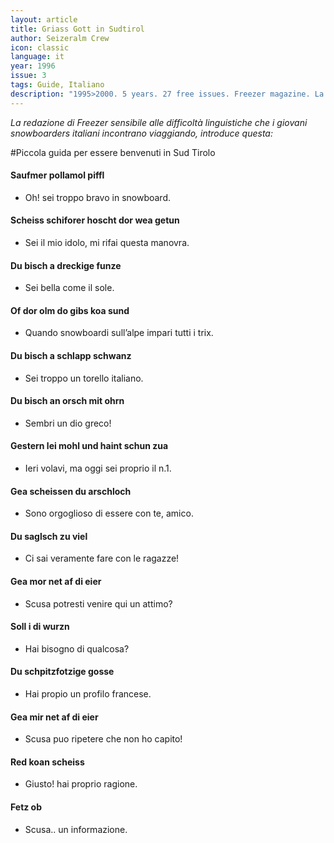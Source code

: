 ```yaml
---
layout: article
title: Griass Gott in Sudtirol
author: Seizeralm Crew
icon: classic
language: it
year: 1996
issue: 3
tags: Guide, Italiano
description: "1995>2000. 5 years. 27 free issues. Freezer magazine. La redazione di Freezer sensibile alle difficoltà linguistiche che i giovani snowboarders italiani incontrano viaggiando, introduce questa: Piccola guida per essere benvenuti in Sud Tirolo"
---
```


*La redazione di Freezer sensibile alle difficoltà linguistiche che i giovani snowboarders italiani incontrano viaggiando, introduce questa:*

#Piccola guida per essere benvenuti in Sud Tirolo

#### Saufmer pollamol piffl
- Oh! sei troppo bravo in snowboard.

#### Scheiss schiforer hoscht dor wea getun
- Sei il mio idolo, mi rifai questa manovra.

#### Du bisch a dreckige funze
- Sei bella come il sole.

#### Of dor olm do gibs koa sund
- Quando snowboardi sull’alpe impari tutti i trix.

#### Du bisch a schlapp schwanz
- Sei troppo un torello italiano.

#### Du bisch an orsch mit ohrn
- Sembri un dio greco!

#### Gestern lei mohl und haint schun zua
- Ieri volavi, ma oggi sei proprio il n.1.

#### Gea scheissen du arschloch
- Sono orgoglioso di essere con te, amico.

#### Du saglsch zu viel
- Ci sai veramente fare con le ragazze!

#### Gea mor net af di eier
- Scusa potresti venire qui un attimo?

#### Soll i di wurzn
 - Hai bisogno di qualcosa?

#### Du schpitzfotzige gosse
- Hai propio un profilo francese.

#### Gea mir net af di eier
- Scusa puo ripetere che non ho capito!

#### Red koan scheiss
- Giusto! hai proprio ragione.

#### Fetz ob
- Scusa.. un informazione.
